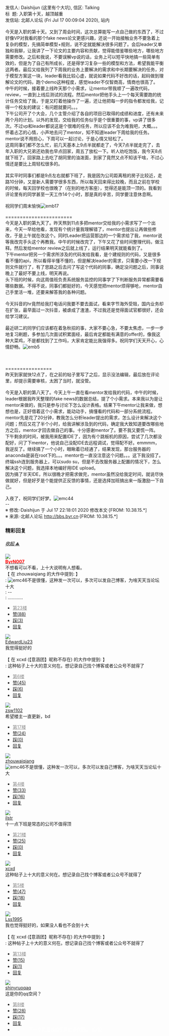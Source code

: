 
<div class="a-content-wrap">发信人: Daishijun (这里有个大坑), 信区: Talking<br>标&nbsp;&nbsp;题: 入职第十天，越顶越重<br>发信站: 北邮人论坛 (Fri Jul 17 00:09:04 2020), 站内<br><br>今天是入职的第十天。又到了周会时间，这次总算能写一点自己做的东西了，不过好像VP对我看的那个fake news论文更感兴趣，还说一开始接触业务不要急着上复杂的模型，先搞简单模型+规则，说不定就能解决很多问题了。会后leader又单独和我聊，让我讲了一下论文的主要内容和贡献，觉得能借鉴哪些地方，哪些地方需要修改。之后和我说，不要误解vp说的话，业务上可以短平快地搞一些简单有效的，但是为了自己有所成长，还是得学习复杂一些的模型和方法，希望我能平衡这两者。最后又给我列了下周我的业务上要解决的需求和中长期要解决的任务，对于模型方案这一块，leader看我比较心虚，就说如果代码不好改的话，起码做到理解论文的代码，跑个demo这种程度，感觉leader不仅智商高，情商也很高了。<br>中午的时候，接着要上线昨天那个小需求，让mentor带我顺了一遍改代码，review，一直到上线后测试的流程。然后mentor把他手头上一个每天需要跑的统计任务交给了我，于是又盯着他操作了一遍，还让他把每一步的指令都发给我，记得一个校友的建议：有问题就要问。。。<br>下午公司开了个大会，几个主管介绍了各自的项目已取得的成绩和进度，还有未来两个月的计划。以外的发现，交给我的任务似乎是个很重要的事，vp讲了很多次。不过vp和leader都说这是个很难的任务，所以应该不会为难我吧，大概。。。怀着忐忑的心情，小声地去问了mentor，知不知道leader下周给我的任务。mentor说不用担心，下周可以一起讨论，于是心情又轻松了。<br>这周同事们都不怎么忙，前几天基本上9点半就都走了，今天7点半就走完了，去年入职的大兄弟还劝我也早点回家，周五了放松一下。听人劝吃饱饭，我今天8点就下班了。回家路上去吃了胡同里的油泼面，到家了竟然又点不知该干啥，不过心情还是要比上周轻松很多的。<br><br>其实平时同事们都是9点左右就都下班了，我是因为公司距离租的房子比较近，走路10分钟，又是新人需要学很多东西，所以每天回来得比较晚，而且之前在学校的时候，每天回学校也很晚了（在别的地方客座），觉得还是能顶一顶的。我看到评论里有的同学甚至一天工作14个小时，那是真的辛苦，同学要注意休息啊。<br><br>祝同学们周末愉快<img src="/img/ubb/emb/17.gif" alt="emb17" style="display:inline;border-style:none"><br><br>=======================<br>今天是入职的第九天了。昨天熬到11点多把mentor交给我的小需求写了一个出来，今天一早给他看，发现有个统计量我理解错了，mentor也提出让再做些修改，于是上午就在改这个。同时Leader把运营那边的一个需求给了我，mentor说等我改完手头这个再教我。中午的时候改完了，下午又花了些时间整理代码，做注释。然后发给mentor review之后就上线了，运行结果明天就能看到了。<br>下午mentor把另一个需求所涉及的代码发给我看，是个建规则的代码，又是很多看不懂的api，所以看得半懂不懂的，但是解决leader的需求，只需要小改一下规则文件就行了，有了思路之后去问了写这个代码的同事，确定没问题之后，同事说晚上了最好不要上线，明天再说。<br>头下班的时候，向这周值班负责系统服务监控的同事学了下判断服务异常都需要看哪些数据。不得不说，同事们都挺好的，今天感觉把mentor烦得够呛，mentor自己手里活一堆，还要来解答我的各种问题。<br><br>今天抖音的hr竟然给我打电话问我要不要去面试，看来字节海外受阻，国内业务却在扩张，最早面过一次抖音，被虐成了渣渣，不过我还是觉得面试官都很好，还会给学习建议。<br><br>最近研二的同学们应该都在着急秋招的事，大家不要心急，不要太焦虑，一步一步地复习刷题，多参加几次面试积累面经，最后肯定都能有满意的offer的，像我这种大菜鸡，不是都找到了工作吗，大家肯定能比我强得多。祝同学们天天开心，心情舒畅。<img src="/img/ubb/emb/5.gif" alt="emb5" style="display:inline;border-style:none"><br><br><br><br>================<br>昨天到家就快12点了，在之前的帖子里写了之后，显示没法编辑，最后放在评论里，却提示需要审核，太困了当时，就没管。<br><br>今天是入职的第八天了。今天上午一直在看mentor发给我的代码，中午的时候，leader根据我昨天整理的fake news的数据总结，提了个小需求。本来我以为是让mentor来做的，我只是参与讨论下怎么设计表格。结果下午mentor让我来做，想想也是，正好借着这个小需求，能动动手，搞懂看的代码和一部分系统流程。<br>mentor先是花了20分钟，教我怎么分析leader提出的需求，怎么设计来解决这个问题；然后又花了半个小时，给我讲解涉及到的代码，确定我大致知道要改哪些地方之后，mentor才回去做自己的事。十分感谢mentor了。要不我又要慌一阵。<br>下午剩余的时间，被我用来配置IDE了，因为有个跳板机的原因，尝试了几次都没配好，问了下mentor，他说自己没配IDE去远程调试，觉得配不好。emmmm，我逆反了。继续搞了一个小时，眼瞅着已经通了，结果发现，那台服务器的anaconda是装在root下的。。。mentor也一直没注意这个问题。。。这下我没招了。终端ssh连到服务器上，可以sudo su，但是不去改服务器上配置的情况下，怎么解决这个问题，我选择本地编好用IDE upload。<br>因为搞了半天IDE，所以很晚才把需求做完，mentor虽然没给我定时间，就说尽快做就好，但是好歹是个能提供正反馈的事情，还是选择加班搞出来一版激励一下自己。<br><br>入夜了，祝同学们好梦。<img src="/img/ubb/emc/44.gif" alt="emc44" style="display:inline;border-style:none"><br>--<br><font class="f006">※ 修改:·Daishijun 于 Jul 17 22:18:01 2020 修改本文·[FROM: 10.38.15.*]</font><font class="f000"><br></font><font class="f000"></font><font class="f004">※ 来源:·北邮人论坛 <a target="_blank" href="http://bbs.byr.cn">http://bbs.byr.cn</a>·[FROM: 10.38.15.*]</font><font class="f000"><br></font><div id="nice_view" class="corner" style="margin:0;display:block"><div class="a-nice-comment-divline"><h3><span>精彩回复</span></h3><h5><a class="a-func-toggle" style="color:#555;" href="#">收起 ▲</a></h5></div><div class="a-nice-comment"><div class="a-nice-comment-item"><a class="a-nice-comment-face" href="/user/query/ByrN007"><img src="https://bbs.byr.cn/img/face_default_m.jpg"></a><div class="a-nice-comment-cell"><div class="a-nice-comment-id"><a href="/user/query/ByrN007"><strong style="color:red;">ByrN007</strong></a></div><div class="a-nice-comment-content">不想看可以不看，上十大说明有人想看。<br>【 在 zhouwaiqiang 的大作中提到: 】<br>: <img src="/img/ubb/emc/46.gif" alt="emc46" style="display:inline;border-style:none">不是很懂，这种发一次可以，多次可以发自己博客，为啥天天当论坛十大<br>: --<br>: ............</div><div><ul class="a-func a-nice-comment-func"><li><a class="a-nice-comment-floor" style="color:#888;" title="点击跳转" href="/article/Talking/6210517?s=6210566">第23楼</a></li><li><a href="/article/Talking/ajax_voteup/6210566.json" class="a-func-like" id="like_list6210566"><samp class="ico-pos-zaninactive" id="icon_like_list6210566"></samp>赞(88)</a></li><li><a href="/article/Talking/ajax_votedown/6210566.json" id="listCai6210566" class="a-func-cai"><samp class="ico-pos-caiinactive" id="icon_list_cai6210566"></samp>踩(3)</a></li><li><samp class="ico-pos-reply"></samp><a href="/article/Talking/post/6210566" class="a-post">回复</a></li></ul></div></div></div><div class="a-nice-comment-item"><a class="a-nice-comment-face" href="/user/query/EdwardLiu23"><img src="https://bbs.byr.cn/uploadFace/E/EdwardLiu23.8895.jpg"></a><div class="a-nice-comment-cell"><div class="a-nice-comment-id"><a href="/user/query/EdwardLiu23">EdwardLiu23</a></div><div class="a-nice-comment-content">我觉得挺好的<br><br>【 在 xcxd (【意涵团】昵称不存在) 的大作中提到: 】<br>: 这种帖子上十大的意义何在。想记录自己找个博客或者公众号不就得了</div><div><ul class="a-func a-nice-comment-func"><li><a class="a-nice-comment-floor" style="color:#888;" title="点击跳转" href="/article/Talking/6210517?s=6210531">第6楼</a></li><li><a href="/article/Talking/ajax_voteup/6210531.json" class="a-func-like" id="like_list6210531"><samp class="ico-pos-zaninactive" id="icon_like_list6210531"></samp>赞(45)</a></li><li><a href="/article/Talking/ajax_votedown/6210531.json" id="listCai6210531" class="a-func-cai"><samp class="ico-pos-caiinactive" id="icon_list_cai6210531"></samp>踩(6)</a></li><li><samp class="ico-pos-reply"></samp><a href="/article/Talking/post/6210531" class="a-post">回复</a></li></ul></div></div></div><div class="a-nice-comment-item"><a class="a-nice-comment-face" href="/user/query/zsw1102"><img src="https://bbs.byr.cn/img/face_default_m.jpg"></a><div class="a-nice-comment-cell"><div class="a-nice-comment-id"><a href="/user/query/zsw1102">zsw1102</a></div><div class="a-nice-comment-content">希望楼主一直更新，bd</div><div><ul class="a-func a-nice-comment-func"><li><a class="a-nice-comment-floor" style="color:#888;" title="点击跳转" href="/article/Talking/6210517?s=6210551">第17楼</a></li><li><a href="/article/Talking/ajax_voteup/6210551.json" class="a-func-like" id="like_list6210551"><samp class="ico-pos-zaninactive" id="icon_like_list6210551"></samp>赞(24)</a></li><li><a href="/article/Talking/ajax_votedown/6210551.json" id="listCai6210551" class="a-func-cai"><samp class="ico-pos-caiinactive" id="icon_list_cai6210551"></samp>踩(0)</a></li><li><samp class="ico-pos-reply"></samp><a href="/article/Talking/post/6210551" class="a-post">回复</a></li></ul></div></div></div><div class="a-nice-comment-item"><a class="a-nice-comment-face" href="/user/query/zhouwaiqiang"><img src="https://bbs.byr.cn/img/face_default_m.jpg"></a><div class="a-nice-comment-cell"><div class="a-nice-comment-id"><a href="/user/query/zhouwaiqiang">zhouwaiqiang</a></div><div class="a-nice-comment-content"><img src="/img/ubb/emc/46.gif" alt="emc46" style="display:inline;border-style:none">不是很懂，这种发一次可以，多次可以发自己博客，为啥天天当论坛十大</div><div><ul class="a-func a-nice-comment-func"><li><a class="a-nice-comment-floor" style="color:#888;" title="点击跳转" href="/article/Talking/6210517?s=6210524">第4楼</a></li><li><a href="/article/Talking/ajax_voteup/6210524.json" class="a-func-like" id="like_list6210524"><samp class="ico-pos-zaninactive" id="icon_like_list6210524"></samp>赞(33)</a></li><li><a href="/article/Talking/ajax_votedown/6210524.json" id="listCai6210524" class="a-func-cai"><samp class="ico-pos-caiinactive" id="icon_list_cai6210524"></samp>踩(16)</a></li><li><samp class="ico-pos-reply"></samp><a href="/article/Talking/post/6210524" class="a-post">回复</a></li></ul></div></div></div><div class="a-nice-comment-item"><a class="a-nice-comment-face" href="/user/query/ilstr"><img src="https://bbs.byr.cn/uploadFace/I/ilstr.2534.jpg"></a><div class="a-nice-comment-cell"><div class="a-nice-comment-id"><a href="/user/query/ilstr">ilstr</a></div><div class="a-nice-comment-content">十一点下班是常态的公司不值得顶 </div><div><ul class="a-func a-nice-comment-func"><li><a class="a-nice-comment-floor" style="color:#888;" title="点击跳转" href="/article/Talking/6210517?s=6210557">第21楼</a></li><li><a href="/article/Talking/ajax_voteup/6210557.json" class="a-func-like" id="like_list6210557"><samp class="ico-pos-zaninactive" id="icon_like_list6210557"></samp>赞(25)</a></li><li><a href="/article/Talking/ajax_votedown/6210557.json" id="listCai6210557" class="a-func-cai"><samp class="ico-pos-caiinactive" id="icon_list_cai6210557"></samp>踩(0)</a></li><li><samp class="ico-pos-reply"></samp><a href="/article/Talking/post/6210557" class="a-post">回复</a></li></ul></div></div></div><div class="a-nice-comment-item"><a class="a-nice-comment-face" href="/user/query/xcxd"><img src="https://bbs.byr.cn/uploadFace/X/xcxd.4635.jpg"></a><div class="a-nice-comment-cell"><div class="a-nice-comment-id"><a href="/user/query/xcxd">xcxd</a></div><div class="a-nice-comment-content">这种帖子上十大的意义何在。想记录自己找个博客或者公众号不就得了</div><div><ul class="a-func a-nice-comment-func"><li><a class="a-nice-comment-floor" style="color:#888;" title="点击跳转" href="/article/Talking/6210517?s=6210529">第5楼</a></li><li><a href="/article/Talking/ajax_voteup/6210529.json" class="a-func-like" id="like_list6210529"><samp class="ico-pos-zaninactive" id="icon_like_list6210529"></samp>赞(47)</a></li><li><a href="/article/Talking/ajax_votedown/6210529.json" id="listCai6210529" class="a-func-cai"><samp class="ico-pos-caiinactive" id="icon_list_cai6210529"></samp>踩(18)</a></li><li><samp class="ico-pos-reply"></samp><a href="/article/Talking/post/6210529" class="a-post">回复</a></li></ul></div></div></div><div class="a-nice-comment-item"><a class="a-nice-comment-face" href="/user/query/Lss1995"><img src="https://bbs.byr.cn/uploadFace/L/Lss1995.7742.jpg"></a><div class="a-nice-comment-cell"><div class="a-nice-comment-id"><a href="/user/query/Lss1995">Lss1995</a></div><div class="a-nice-comment-content">我也觉得挺好的，如果没人看也不会到十大<br><br>【 在 xcxd (【意涵团】昵称不存在) 的大作中提到: 】<br>: 这种帖子上十大的意义何在。想记录自己找个博客或者公众号不就得了</div><div><ul class="a-func a-nice-comment-func"><li><a class="a-nice-comment-floor" style="color:#888;" title="点击跳转" href="/article/Talking/6210517?s=6210545">第13楼</a></li><li><a href="/article/Talking/ajax_voteup/6210545.json" class="a-func-like" id="like_list6210545"><samp class="ico-pos-zaninactive" id="icon_like_list6210545"></samp>赞(15)</a></li><li><a href="/article/Talking/ajax_votedown/6210545.json" id="listCai6210545" class="a-func-cai"><samp class="ico-pos-caiinactive" id="icon_list_cai6210545"></samp>踩(1)</a></li><li><samp class="ico-pos-reply"></samp><a href="/article/Talking/post/6210545" class="a-post">回复</a></li></ul></div></div></div><div class="a-nice-comment-item"><a class="a-nice-comment-face" href="/user/query/shinyruoqaq"><img src="https://bbs.byr.cn/uploadFace/S/shinyruoqaq.5514.jpg"></a><div class="a-nice-comment-cell"><div class="a-nice-comment-id"><a href="/user/query/shinyruoqaq">shinyruoqaq</a></div><div class="a-nice-comment-content">这是你的qq空间？</div><div><ul class="a-func a-nice-comment-func"><li><a class="a-nice-comment-floor" style="color:#888;" title="点击跳转" href="/article/Talking/6210517?s=6210535">第8楼</a></li><li><a href="/article/Talking/ajax_voteup/6210535.json" class="a-func-like" id="like_list6210535"><samp class="ico-pos-zaninactive" id="icon_like_list6210535"></samp>赞(28)</a></li><li><a href="/article/Talking/ajax_votedown/6210535.json" id="listCai6210535" class="a-func-cai"><samp class="ico-pos-caiinactive" id="icon_list_cai6210535"></samp>踩(17)</a></li><li><samp class="ico-pos-reply"></samp><a href="/article/Talking/post/6210535" class="a-post">回复</a></li><li><a href="#" style="color:white;margin:0px 50px;">下一个彩蛋线索见网页源代码。 10/10</a></li></ul></div></div></div></div></div><!--成就解锁：彩蛋2号获得！输入魂斗罗秘籍可解锁彩蛋3号。hint： IE 0=A  1=B--来自bbs.byr.cn----></div>